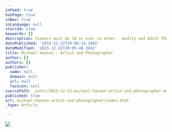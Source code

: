 ```yaml
---
inFeed: true
hasPage: true
inNav: true
inLanguage: null
starred: true
keywords: []
description: Viewers must be 18 or over to enter.  Nudity and Adult Themes.
datePublished: '2015-12-22T20:06:14.194Z'
dateModified: '2015-12-22T20:05:48.393Z'
title: Michael Hansen - Artist and Photographer
author: []
authors: []
publisher:
  name: null
  domain: null
  url: null
  favicon: null
sourcePath: _posts/2015-12-22-michael-hansen-artist-and-photographer.md
published: true
url: michael-hansen-artist-and-photographer/index.html
_type: Article

---
```

![](https://the-grid-user-content.s3-us-west-2.amazonaws.com/7847ff15-47f7-4adb-929e-b01339b890e4.jpg)